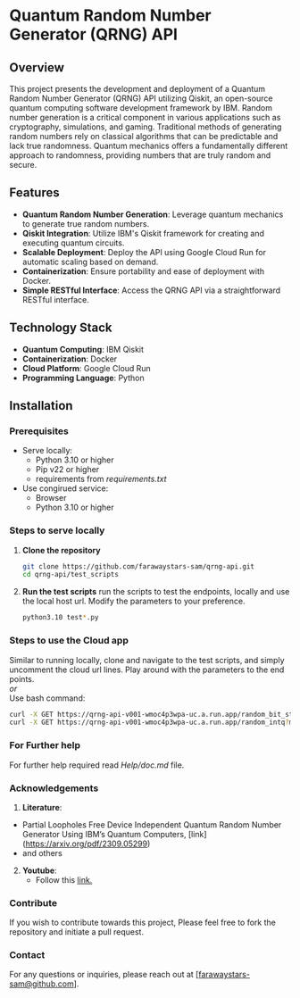 # Quantum Random Number Generator (QRNG) API

## Overview
This project presents the development and deployment of a Quantum Random Number Generator (QRNG) API utilizing Qiskit, an open-source quantum computing software development framework by IBM. Random number generation is a critical component in various applications such as cryptography, simulations, and gaming. Traditional methods of generating random numbers rely on classical algorithms that can be predictable and lack true randomness. Quantum mechanics offers a fundamentally different approach to randomness, providing numbers that are truly random and secure.

## Features
- **Quantum Random Number Generation**: Leverage quantum mechanics to generate true random numbers.
- **Qiskit Integration**: Utilize IBM's Qiskit framework for creating and executing quantum circuits.
- **Scalable Deployment**: Deploy the API using Google Cloud Run for automatic scaling based on demand.
- **Containerization**: Ensure portability and ease of deployment with Docker.
- **Simple RESTful Interface**: Access the QRNG API via a straightforward RESTful interface.

## Technology Stack
- **Quantum Computing**: IBM Qiskit
- **Containerization**: Docker
- **Cloud Platform**: Google Cloud Run
- **Programming Language**: Python

## Installation
### Prerequisites
- Serve locally:
  - Python 3.10 or higher
  - Pip v22 or higher
  - requirements from *requirements.txt*
- Use congirued service:
  - Browser
  - Python 3.10 or higher

### Steps to serve locally
1. **Clone the repository**
   ```bash
   git clone https://github.com/farawaystars-sam/qrng-api.git
   cd qrng-api/test_scripts
   ```
2. **Run the test scripts**
   run the scripts to test the endpoints, locally and use the local host url. Modify the parameters to your preference.
   ```bash
   python3.10 test*.py
   ```
   
### Steps to use the Cloud app
Similar to running locally, clone and navigate to the test scripts, and simply uncomment the cloud url lines. Play around with the parameters to the end points.
<br> *or*
<br>
Use bash command:
```bash
curl -X GET https://qrng-api-v001-wmoc4p3wpa-uc.a.run.app/random_bit_stringq?n=<your-n-value>
curl -X GET https://qrng-api-v001-wmoc4p3wpa-uc.a.run.app/random_intq?max=<your-max-value>&min=<your-min-value>
```

### For Further help
For further help required read *Help/doc.md* file.

### Acknowledgements
1. **Literature**:
  - Partial Loopholes Free Device Independent Quantum Random Number Generator Using IBM’s Quantum Computers, [link] (https://arxiv.org/pdf/2309.05299)
  - and others
2. **Youtube**:
    - Follow this [link.](https://www.youtube.com/watch?v=2DeLrLEagU0&list=PLKMY3XNPiQ7t-LORep_Hj47qOM8qVcuii&index=10)

### Contribute
If you wish to contribute towards this project, Please feel free to fork the repository and initiate a pull request.

### Contact
For any questions or inquiries, please reach out at [farawaystars-sam@github.com].
